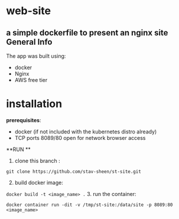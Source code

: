 # web-site
a simple dockerfile to present an nginx site
General Info
-------------
The app was built using:
- docker
- Nginx
- AWS free tier


 installation
=============

**prerequisites**:
- docker (if not included with the kubernetes distro already)
- TCP ports 8089/80 open for network browser access

**RUN **
1. clone this branch :

`git clone https://github.com/stav-sheen/st-site.git`

2. build docker image:

 `docker build -t <image_name> .`
3. run the container:

 `docker container run -dit -v /tmp/st-site:/data/site -p 8089:80 <image_name>`
